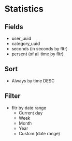 # Statistics

## Fields

- user_uuid
- category_uuid
- seconds (in seconds by fltr)
- persent (of all time by fltr)

## Sort

- Always by time DESC

## Filter

- fltr by date range
  - Current day
  - Week
  - Month
  - Year
  - Custom (date range)
